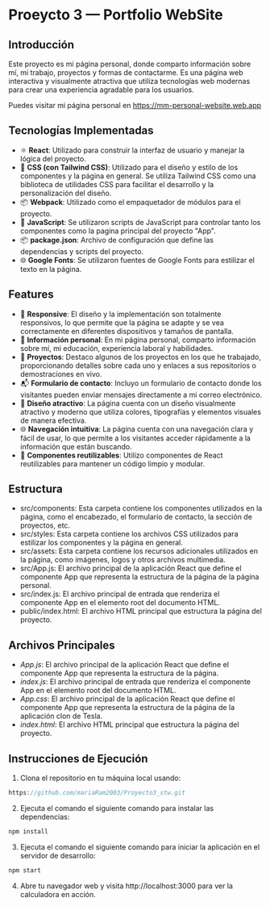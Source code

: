 # Proeycto 3 — Portfolio WebSite

## Introducción
Este proyecto es mi página personal, donde comparto información sobre mí, mi trabajo, proyectos y formas de contactarme. Es una página web interactiva y visualmente atractiva que utiliza tecnologías web modernas para crear una experiencia agradable para los usuarios.

Puedes visitar mi página personal en https://mm-personal-website.web.app

## Tecnologías Implementadas
- ⚛ **React**: Utilizado para construir la interfaz de usuario y manejar la lógica del proyecto.
- 💅 **CSS (con Tailwind CSS)**: Utilizado para el diseño y estilo de los componentes y la página en general. Se utiliza Tailwind CSS como una biblioteca de utilidades CSS para facilitar el desarrollo y la personalización del diseño.
- 📦 **Webpack**: Utilizado como el empaquetador de módulos para el proyecto.
- 📄 **JavaScript**: Se utilizaron scripts de JavaScript para controlar tanto los componentes como la pagina principal del proyecto "App".
- 📦 **package.json**: Archivo de configuración que define las dependencias y scripts del proyecto.
- 🌐 **Google Fonts**: Se utilizaron fuentes de Google Fonts para estilizar el texto en la página.

## Features
- 📱 **Responsive**: El diseño y la implementación son totalmente responsivos, lo que permite que la página se adapte y se vea correctamente en diferentes dispositivos y tamaños de pantalla.
- 📝 **Información personal**: En mi página personal, comparto información sobre mí, mi educación, experiencia laboral y habilidades.
- 💼 **Proyectos**: Destaco algunos de los proyectos en los que he trabajado, proporcionando detalles sobre cada uno y enlaces a sus repositorios o demostraciones en vivo.
- 📬 **Formulario de contacto**: Incluyo un formulario de contacto donde los visitantes pueden enviar mensajes directamente a mi correo electrónico.
- 🎨 **Diseño atractivo**: La página cuenta con un diseño visualmente atractivo y moderno que utiliza colores, tipografías y elementos visuales de manera efectiva.
- 🌐 **Navegación intuitiva**: La página cuenta con una navegación clara y fácil de usar, lo que permite a los visitantes acceder rápidamente a la información que están buscando.
- 🧩 **Componentes reutilizables**: Utilizo componentes de React reutilizables para mantener un código limpio y modular.

## Estructura
- src/components: Esta carpeta contiene los componentes utilizados en la página, como el encabezado, el formulario de contacto, la sección de proyectos, etc.
- src/styles: Esta carpeta contiene los archivos CSS utilizados para estilizar los componentes y la página en general.
- src/assets: Esta carpeta contiene los recursos adicionales utilizados en la página, como imágenes, logos y otros archivos multimedia.
- src/App.js: El archivo principal de la aplicación React que define el componente App que representa la estructura de la página de la página personal.
- src/index.js: El archivo principal de entrada que renderiza el componente App en el elemento root del documento HTML.
- public/index.html: El archivo HTML principal que estructura la página del proyecto.

## Archivos Principales
- *App.js*: El archivo principal de la aplicación React que define el componente App que representa la estructura de la página.
- *index.js*: El archivo principal de entrada que renderiza el componente App en el elemento root del documento HTML.
- *App.css*: El archivo principal de la aplicación React que define el componente App que representa la estructura de la página de la aplicación clon de Tesla.
- *index.html*: El archivo HTML principal que estructura la página del proyecto.


## Instrucciones de Ejecución
1. Clona el repositorio en tu máquina local usando:
```javascript
https://github.com/mariaRam2003/Proyecto3_stw.git
```
2. Ejecuta el comando el siguiente comando para instalar las dependencias:
```javascript
npm install
```
3. Ejecuta el comando el siguiente comando para iniciar la aplicación en el servidor de desarrollo:
```javascript
npm start
```
4. Abre tu navegador web y visita http://localhost:3000 para ver la calculadora en acción.